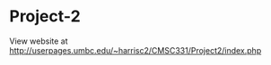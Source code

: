 # Project-2

View website at <a href= http://userpages.umbc.edu/~harrisc2/CMSC331/Project2/index.php>http://userpages.umbc.edu/~harrisc2/CMSC331/Project2/index.php</a>

